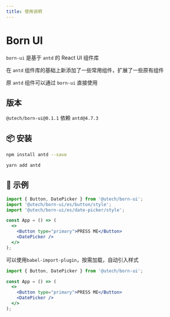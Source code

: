 ```yaml
---
title: 使用说明
---
```


# Born UI

`born-ui` 是基于 `antd` 的 React UI 组件库

在 `antd` 组件库的基础上新添加了一些常用组件，扩展了一些原有组件

原 `antd` 组件可以通过 `born-ui` 直接使用

## 版本

`@utech/born-ui@0.1.1` 依赖 `antd@4.7.3`

## 📦 安装

```bash
npm install antd --save
```

```bash
yarn add antd
```

## 🔨 示例

```jsx | pure
import { Button, DatePicker } from '@utech/born-ui';
import '@utech/born-ui/es/button/style';
import '@utech/born-ui/es/date-picker/style';

const App = () => (
  <>
    <Button type="primary">PRESS ME</Button>
    <DatePicker />
  </>
);
```

可以使用`babel-import-plugin`，按需加载，自动引入样式

```jsx | pure
import { Button, DatePicker } from '@utech/born-ui';

const App = () => (
  <>
    <Button type="primary">PRESS ME</Button>
    <DatePicker />
  </>
);
```
